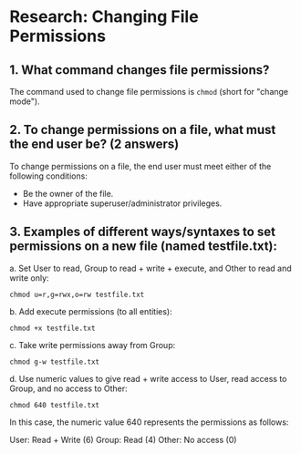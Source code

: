 # Research: Changing File Permissions

## 1. What command changes file permissions?

The command used to change file permissions is `chmod` (short for "change mode").

## 2. To change permissions on a file, what must the end user be? (2 answers)

To change permissions on a file, the end user must meet either of the following conditions:

- Be the owner of the file.
- Have appropriate superuser/administrator privileges.

## 3. Examples of different ways/syntaxes to set permissions on a new file (named testfile.txt):

a. Set User to read, Group to read + write + execute, and Other to read and write only:

```shell
chmod u=r,g=rwx,o=rw testfile.txt
```
b. Add execute permissions (to all entities):
```
chmod +x testfile.txt
```
c. Take write permissions away from Group:
```
chmod g-w testfile.txt
```
d. Use numeric values to give read + write access to User, read access to Group, and no access to Other:
```
chmod 640 testfile.txt
```
In this case, the numeric value 640 represents the permissions as follows:

User: Read + Write (6)
Group: Read (4)
Other: No access (0)

